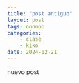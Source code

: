 ```yaml
---
title: "post antiguo"
layout: post
tags: oooooo
categories: 
    - clase
    - kiko
date: 2024-02-21
---
```


nuevo post

